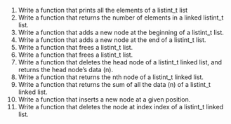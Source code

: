 1. Write a function that prints all the elements of a listint_t list
2. Write a function that returns the number of elements in a linked listint_t list.
3. Write a function that adds a new node at the beginning of a listint_t list.
4. Write a function that adds a new node at the end of a listint_t list.
5. Write a function that frees a listint_t list.
6. Write a function that frees a listint_t list.
7. Write a function that deletes the head node of a listint_t linked list, and returns the head node’s data (n).
8. Write a function that returns the nth node of a listint_t linked list.
9. Write a function that returns the sum of all the data (n) of a listint_t linked list.
10. Write a function that inserts a new node at a given position.
11. Write a function that deletes the node at index index of a listint_t linked list.